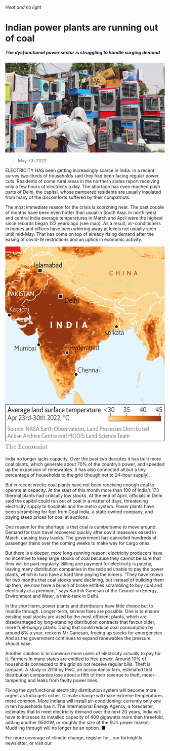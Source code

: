 ###### Heat and no light

# Indian power plants are running out of coal 

##### The dysfunctional power sector is struggling to handle surging demand 

![image](images/20220507_ASP004_0.jpg) 

> May 7th 2022 

ELECTRICITY HAS been getting increasingly scarce in India. In a recent survey two-thirds of households said they had been facing regular power cuts. Residents of some rural areas in the northern states report receiving only a few hours of electricity a day. The shortage has even reached posh parts of Delhi, the capital, whose pampered residents are usually insulated from many of the discomforts suffered by their compatriots.

The most immediate reason for the crisis is scorching heat. The past couple of months have been even hotter than usual in South Asia. In north-west and central India average temperatures in March and April were the highest since records began 122 years ago (see map). As a result, air-conditioners in homes and offices have been whirring away at levels not usually seen until mid-May. That has come on top of already rising demand after the easing of covid-19 restrictions and an uptick in economic activity.


![image](images/20220507_ASM987.png) 


India no longer lacks capacity. Over the past two decades it has built more coal plants, which generate about 70% of the country’s power, and speeded up the expansion of renewables. It has also connected all but a tiny percentage of households to the grid (though not to 24-hour supply).

But in recent weeks coal plants have not been receiving enough coal to operate at capacity. At the start of this month more than 100 of India’s 173 thermal plants had critically low stocks. At the end of April, officials in Delhi said the capital could run out of coal in a matter of days, threatening electricity supply to hospitals and the metro system. Power plants have been scrambling for fuel from Coal India, a state-owned company, and paying steep prices for coal at auctions.

One reason for the shortage is that coal is cumbersome to move around. Demand for train travel recovered quickly after covid measures eased in March, causing busy tracks. The government has cancelled hundreds of passenger trains over the coming weeks to make way for cargo ones.

But there is a deeper, more long-running reason: electricity producers have no incentive to keep large stocks of coal because they cannot be sure that they will be paid regularly. Billing and payment for electricity is patchy, leaving many distribution companies in the red and unable to pay the power plants, which in turn have a hard time paying the miners. “They have known for two months that coal stocks were declining, but instead of building them up then, we now have a bunch of broke entities scrambling to buy coal and electricity at a premium,” says Karthik Ganesan of the Council on Energy, Environment and Water, a think-tank in Delhi.

In the short term, power plants and distributors have little choice but to muddle through. Longer-term, several fixes are possible. One is to ensure existing coal stocks are used by the most efficient plants, which are disadvantaged by long-standing distribution contracts that favour older, more fuel-hungry plants. Doing that could reduce coal consumption by around 6% a year, reckons Mr Ganesan, freeing up stocks for emergencies. And as the government continues to expand renewables the pressure should ease.

Another solution is to convince more users of electricity actually to pay for it. Farmers in many states are entitled to free power. Around 10% of households connected to the grid do not receive regular bills. Theft is rampant. A study in 2019 by PwC, an accountancy firm, estimated that distribution companies lose about a fifth of their revenue to theft, meter-tampering and leaks from faulty power lines.

Fixing the dysfunctional electricity distribution system will become more urgent as India gets richer. Climate change will make extreme temperatures more common. More Indians will install air-conditioning: currently only one in ten households has it. The International Energy Agency, a forecaster, estimates that to meet electricity demand over the next 20 years, India will have to increase its installed capacity of 400 gigawatts more than threefold, adding another 950GW, or roughly the size of the EU’s power market. Muddling through will no longer be an option. ■

For more coverage of climate change, register for , our fortnightly newsletter, or visit our 

